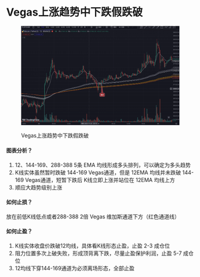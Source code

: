 # Vegas上涨趋势中下跌假跌破

<figure><img src="../../.gitbook/assets/Pasted Graphic 71.png" alt=""><figcaption><p>Vegas上涨趋势中下跌假跌破</p></figcaption></figure>

#### 图表分析？

1. 12、144-169、288-388 5条 EMA 均线形成多头排列，可以确定为多头趋势
2. K线实体虽然暂时跌破 144-169 Vegas通道，但是 12EMA 均线并未跌破 144-169 Vegas通道，短暂下跌后 K线立即上涨并站位在 12EMA 均线上方
3. 顺应大趋势级别上涨

#### 如何止损？

放在前低K线低点或者288-388 2倍 Vegas 维加斯通道下方（红色通道线）

#### 如何止盈？

1. K线实体收盘价跌破12均线，具体看K线形态止盈，止盈 2-3 成仓位
2. 阻力位置多次上破失败，形成顶背离下跌，尽量止盈保护利润，止盈 5-7 成仓位
3. 12均线下穿144-169通道为必须离场形态，全部止盈
